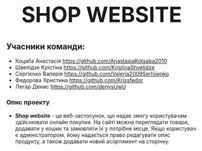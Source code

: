 # **<h1 align="center">SHOP WEBSITE</h1>**
## Учасники команди: 
- Коцаба Анастасія
    https://github.com/AnastasiaKotsaba2010
- Швелідзе Крістіна
    https://github.com/KristinaShvelidze
- Сергієнко Валерія
    https://github.com/Valeria2009Serhiienko
- Федорова Христина
    https://github.com/Krissfedor
- Легар Денис
    https://github.com/denysUwU

### Опис проекту
+ **Shop website** - це веб-застосунок, що надає змогу користувачам здійснювати онлайн покупки. На сайті можна переглядати товари, додавати у кошик та замовляти їх у потрібне місце. Якщо користувач є адміністратором, йому надається право редагувати опис продукту, а також додавати новий асортимент на сторінку.


